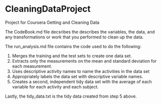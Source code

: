 # CleaningDataProject
Project for Coursera Getting and Cleaning Data

The CodeBook.md file decsribes the describes the variables, the data, and any transformations or work that you performed to clean up the data. 

The run_analysis.md file contains the code used to do the following:

1. Merges the training and the test sets to create one data set.
2. Extracts only the measurements on the mean and standard deviation for each measurement.
3. Uses descriptive activity names to name the activities in the data set
4. Appropriately labels the data set with descriptive variable names.
5. Creates a second, independent tidy data set with the average of each variable for each activity and each subject.

Lastly, the tidy_data.txt is the tidy data created from step 5 above.
